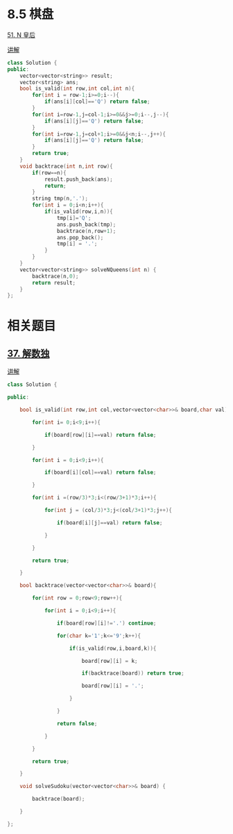 # 8.5 棋盘

[51. N 皇后](https://leetcode.cn/problems/n-queens/)

[讲解](https://programmercarl.com/0051.N%E7%9A%87%E5%90%8E.html#%E7%AE%97%E6%B3%95%E5%85%AC%E5%BC%80%E8%AF%BE)

```cpp
class Solution {
public:
    vector<vector<string>> result;
    vector<string> ans;
    bool is_valid(int row,int col,int n){
        for(int i = row-1;i>=0;i--){
            if(ans[i][col]=='Q') return false;
        }
        for(int i=row-1,j=col-1;i>=0&&j>=0;i--,j--){
            if(ans[i][j]=='Q') return false;
        }
        for(int i=row-1,j=col+1;i>=0&&j<n;i--,j++){
            if(ans[i][j]=='Q') return false;
        }
        return true;
    }
    void backtrace(int n,int row){
        if(row==n){
            result.push_back(ans);
            return;
        }
        string tmp(n,'.');
        for(int i = 0;i<n;i++){
            if(is_valid(row,i,n)){
                tmp[i]='Q';
                ans.push_back(tmp);
                backtrace(n,row+1);
                ans.pop_back();
                tmp[i] = '.';
            }
        }
    }
    vector<vector<string>> solveNQueens(int n) {
        backtrace(n,0);
        return result;
    }  
};
```
# 相关题目

## [37. 解数独](https://leetcode.cn/problems/sudoku-solver/)

[讲解](https://programmercarl.com/0037.%E8%A7%A3%E6%95%B0%E7%8B%AC.html#%E7%AE%97%E6%B3%95%E5%85%AC%E5%BC%80%E8%AF%BE)

```cpp
class Solution {

public:

    bool is_valid(int row,int col,vector<vector<char>>& board,char val){

        for(int i= 0;i<9;i++){

            if(board[row][i]==val) return false;

        }

        for(int i = 0;i<9;i++){

            if(board[i][col]==val) return false;

        }

        for(int i =(row/3)*3;i<(row/3+1)*3;i++){

            for(int j = (col/3)*3;j<(col/3+1)*3;j++){

                if(board[i][j]==val) return false;

            }

        }

        return true;

    }

    bool backtrace(vector<vector<char>>& board){

        for(int row = 0;row<9;row++){

            for(int i = 0;i<9;i++){

                if(board[row][i]!='.') continue;

                for(char k='1';k<='9';k++){

                    if(is_valid(row,i,board,k)){

                        board[row][i] = k;

                        if(backtrace(board)) return true;

                        board[row][i] = '.';

                    }

                }

                return false;

            }

        }

        return true;

    }

    void solveSudoku(vector<vector<char>>& board) {

        backtrace(board);

    }

};
```